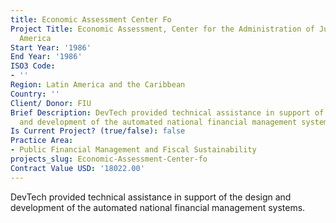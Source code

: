 ```yaml
---
title: Economic Assessment Center Fo
Project Title: Economic Assessment, Center for the Administration of Justice in Latin
  America
Start Year: '1986'
End Year: '1986'
ISO3 Code:
- ''
Region: Latin America and the Caribbean
Country: ''
Client/ Donor: FIU
Brief Description: DevTech provided technical assistance in support of the design
  and development of the automated national financial management systems.
Is Current Project? (true/false): false
Practice Area:
- Public Financial Management and Fiscal Sustainability
projects_slug: Economic-Assessment-Center-fo
Contract Value USD: '18022.00'
---
```


DevTech provided technical assistance in support of the design and development of the automated national financial management systems.